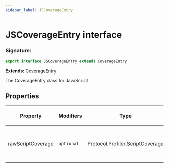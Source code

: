 ```yaml
---
sidebar_label: JSCoverageEntry
---
```


# JSCoverageEntry interface

### Signature:

```typescript
export interface JSCoverageEntry extends CoverageEntry
```

**Extends:** [CoverageEntry](./puppeteer.coverageentry.md)

The CoverageEntry class for JavaScript

## Properties

<table><thead><tr><th>

Property

</th><th>

Modifiers

</th><th>

Type

</th><th>

Description

</th><th>

Default

</th></tr></thead>
<tbody><tr><td>

<span id="rawscriptcoverage">rawScriptCoverage</span>

</td><td>

`optional`

</td><td>

Protocol.Profiler.ScriptCoverage

</td><td>

Raw V8 script coverage entry.

</td><td>

</td></tr>
</tbody></table>
